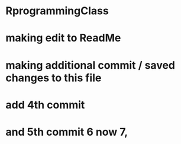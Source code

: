 # RprogrammingClass
# making edit to ReadMe
# making additional commit / saved changes to this file
# add 4th commit
# and 5th commit 6 now 7, 
